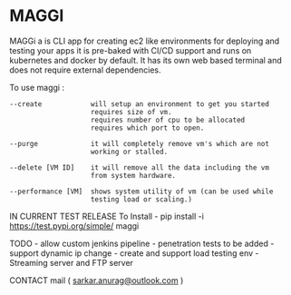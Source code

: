 # MAGGI

MAGGi a is CLI app for creating ec2 like environments for deploying
and testing your apps it is pre-baked with CI/CD support and runs on
kubernetes and docker by default. It has its own web based terminal
and does not require external dependencies.

To use maggi :



    --create            will setup an environment to get you started
                        requires size of vm.
                        requires number of cpu to be allocated
                        requires which port to open.

    --purge             it will completely remove vm's which are not
                        working or stalled.

    --delete [VM ID]    it will remove all the data including the vm
                        from system hardware.

    --performance [VM]  shows system utility of vm (can be used while
                        testing load or scaling.)


IN CURRENT TEST RELEASE 
To Install - pip install -i https://test.pypi.org/simple/ maggi


TODO
    - allow custom jenkins pipeline 
    - penetration tests to be added
    - support dynamic ip change
    - create and support load testing env
    - Streaming server and FTP server

CONTACT 
    mail ( sarkar.anurag@outlook.com )
